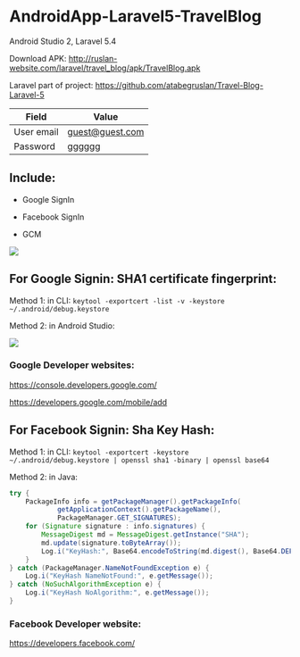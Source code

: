 # AndroidApp-Laravel5-TravelBlog
Android Studio 2, Laravel 5.4

Download APK: http://ruslan-website.com/laravel/travel_blog/apk/TravelBlog.apk

Laravel part of project: https://github.com/atabegruslan/Travel-Blog-Laravel-5

| Field | Value |
| --- | --- |
| User email | guest@guest.com |
| Password | gggggg |

## Include:

- Google SignIn

- Facebook SignIn

- GCM

![](https://raw.githubusercontent.com/atabegruslan/Travel-Blog-Android/master/Screenshot.png)

## For Google Signin: SHA1 certificate fingerprint:

Method 1: in CLI: `keytool -exportcert -list -v -keystore ~/.android/debug.keystore`

Method 2: in Android Studio:

![](https://raw.githubusercontent.com/atabegruslan/Travel-Blog-Android/master/ShaCertFingerprint.png)

### Google Developer websites:

https://console.developers.google.com/

https://developers.google.com/mobile/add

## For Facebook Signin: Sha Key Hash:

Method 1: in CLI: `keytool -exportcert -keystore ~/.android/debug.keystore | openssl sha1 -binary | openssl base64`

Method 2: in Java:

```java
try {
    PackageInfo info = getPackageManager().getPackageInfo(
            getApplicationContext().getPackageName(),
            PackageManager.GET_SIGNATURES);
    for (Signature signature : info.signatures) {
        MessageDigest md = MessageDigest.getInstance("SHA");
        md.update(signature.toByteArray());
        Log.i("KeyHash:", Base64.encodeToString(md.digest(), Base64.DEFAULT));
    }
} catch (PackageManager.NameNotFoundException e) {
    Log.i("KeyHash NameNotFound:", e.getMessage());
} catch (NoSuchAlgorithmException e) {
    Log.i("KeyHash NoAlgorithm:", e.getMessage());
}
```

### Facebook Developer website:

https://developers.facebook.com/
